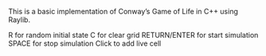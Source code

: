 ﻿This is a basic implementation of Conway’s Game of Life in C++ using Raylib.

R for random initial state
C for clear grid
RETURN/ENTER for start simulation
SPACE for stop simulation
Click to add live cell
